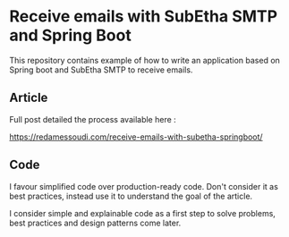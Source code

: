# Receive emails with SubEtha SMTP and Spring Boot
This repository contains example of how to write an application based on Spring boot and SubEtha SMTP to receive emails.

## Article
Full post detailed the process available here : 

https://redamessoudi.com/receive-emails-with-subetha-springboot/ 

## Code
I favour simplified code over production-ready code. Don't consider it as best practices, instead use it to understand the goal of the article.

I consider simple and explainable code as a first step to solve problems, best practices and design patterns come later.
